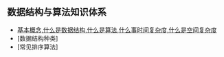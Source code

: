 ## 数据结构与算法知识体系

- [基本概念,什么是数据结构,什么是算法,什么事时间复杂度,什么是空间复杂度](https://github.com/chlsmile/blogfile/blob/master/blogpost/数据结构与算法/数据结构与算法基本概念.md)
- [数据结构种类]
- [常见排序算法]
